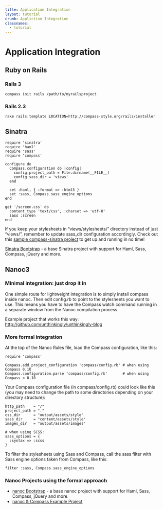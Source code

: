 ```yaml
---
title: Application Integration
layout: tutorial
crumb: Appliction Integration
classnames:
  - tutorial
---
```

# Application Integration

## Ruby on Rails

### Rails 3
    compass init rails /path/to/myrailsproject
### Rails 2.3
    rake rails:template LOCATION=http://compass-style.org/rails/installer
    
## Sinatra

    require 'sinatra'
    require 'haml'
    require 'sass'
    require 'compass'

    configure do
      Compass.configuration do |config|
        config.project_path = File.dirname(__FILE__)
        config.sass_dir = 'views'
      end

      set :haml, { :format => :html5 }
      set :sass, Compass.sass_engine_options
    end

    get '/screen.css' do
      content_type 'text/css', :charset => 'utf-8'
      sass :screen
    end

If you keep your stylesheets in “views/stylesheets/” directory instead of just “views/”, remember to update sass_dir configuration accordingly.
Check out this [sample compass-sinatra project](http://github.com/chriseppstein/compass-sinatra) to get up and running in no time!

[Sinatra Bootstrap](http://github.com/adamstac/sinatra-bootstrap) - a base Sinatra project with support for Haml, Sass, Compass, jQuery and more.

## Nanoc3

### Minimal integration: just drop it in

One simple route for lightweight integration is to simply install compass inside nanoc. Then edit config.rb to point to the stylesheets you want to use. This means you have to have the Compass watch command running in a separate window from the Nanoc compilation process. 

Example project that works this way: http://github.com/unthinkingly/unthinkingly-blog

### More formal integration

At the top of the Nanoc Rules file, load the Compass configuration, like this:

    require 'compass'

    Compass.add_project_configuration 'compass/config.rb' # when using Compass 0.10
    Compass.configuration.parse 'compass/config.rb'       # when using Compass < 0.10

Your Compass configuration file (in compass/config.rb) could look like this (you may need to change the path to some directories depending on your directory structure):

    http_path    = "/" 
    project_path = "." 
    css_dir      = "output/assets/style" 
    sass_dir     = "content/assets/style" 
    images_dir   = "output/assets/images"

    # when using SCSS:
    sass_options = {
      :syntax => :scss
    }


To filter the stylesheets using Sass and Compass, call the sass filter with Sass engine options taken from Compass, like this:

    filter :sass, Compass.sass_engine_options


### Nanoc Projects using the formal approach

* [nanoc Bootstrap](http://github.com/adamstac/nanoc-bootstrap) - a base nanoc project with support for Haml, Sass, Compass, jQuery and more.
* [nanoc & Compass Example Project](http://github.com/ddfreyne/nanoc-bootstrap-compass)